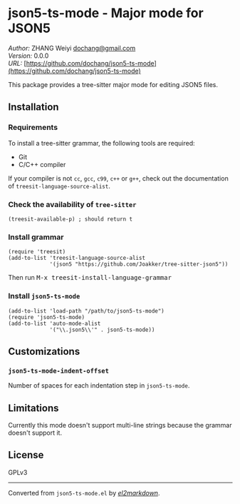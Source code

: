 # json5-ts-mode - Major mode for JSON5

*Author:* ZHANG Weiyi <dochang@gmail.com><br>
*Version:* 0.0.0<br>
*URL:* [https://github.com/dochang/json5-ts-mode](https://github.com/dochang/json5-ts-mode)<br>

This package provides a tree-sitter major mode for editing JSON5 files.

## Installation

### Requirements

To install a tree-sitter grammar, the following tools are required:

- Git
- C/C++ compiler

If your compiler is not `cc`, `gcc`, `c99`, `c++` or `g++`, check out the
documentation of `treesit-language-source-alist`.

### Check the availability of `tree-sitter`

```elisp
(treesit-available-p) ; should return t
```

### Install grammar

```elisp
(require 'treesit)
(add-to-list 'treesit-language-source-alist
             '(json5 "https://github.com/Joakker/tree-sitter-json5"))
```

Then run <kbd>M-x treesit-install-language-grammar</kbd>

### Install `json5-ts-mode`

```elisp
(add-to-list 'load-path "/path/to/json5-ts-mode")
(require 'json5-ts-mode)
(add-to-list 'auto-mode-alist
             '("\\.json5\\'" . json5-ts-mode))
```

## Customizations

### `json5-ts-mode-indent-offset`

Number of spaces for each indentation step in `json5-ts-mode`.

## Limitations

Currently this mode doesn't support multi-line strings because the grammar
doesn't support it.

## License

GPLv3


---
Converted from `json5-ts-mode.el` by [*el2markdown*](https://github.com/Lindydancer/el2markdown).
